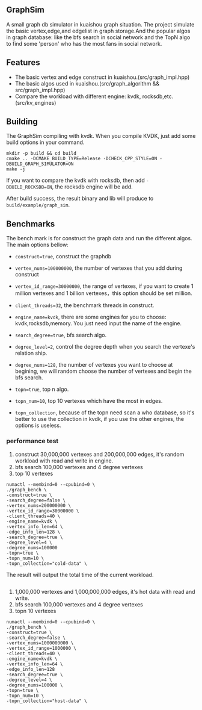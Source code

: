 ## GraphSim
A small graph db simulator in kuaishou graph situation.
The project simulate the basic vertex,edge,and edgelist in graph storage.And the popular algos in graph database: 
like the bfs search in social network and the TopN algo to find some 'person' who has the most fans in social network.

## Features
- The basic vertex and edge construct in kuaishou.(src/graph_impl.hpp)
- The basic algos used in kuaishou.(src/graph_algorithm && src/graph_impl.hpp)
- Compare the workload with different engine: kvdk, rocksdb,etc.(src/kv_engines)

## Building
The GraphSim compiling with kvdk.
When you compile KVDK, just add some build options in your command.
```shell
mkdir -p build && cd build
cmake .. -DCMAKE_BUILD_TYPE=Release -DCHECK_CPP_STYLE=ON -DBUILD_GRAPH_SIMULATOR=ON
make -j
```
If you want to compare the kvdk with rocksdb, then add `-DBUILD_ROCKSDB=ON`, the rocksdb engine will be add.

After build success, the result binary and lib will produce to `build/example/graph_sim`.

## Benchmarks
The bench mark is for construct the graph data and run the different algos.
The main options bellow:
- `construct=true`, construct the graphdb
- `vertex_nums=100000000`, the number of vertexes that you add during construct
- `vertex_id_range=30000000`, the range of vertexes, if you want to create 1 million vertexes and 1 billion vertexes，this option should
be set million.
- `client_threads=32`, the benchmark threads in construct.
- `engine_name=kvdk`, there are some engines for you to choose: kvdk,rocksdb,memory. You just need input the name of the engine.

- `search_degree=true`, bfs search algo.
- `degree_level=2`, control the degree depth when you search the vertexe's relation ship.
- `degree_nums=128`, the number of vertexes you want to choose at begining, we will random choose the number of vertexes
and begin the bfs search.

- `topn=true`, top n algo.
- `topn_num=10`, top 10 vertexes which have the most in edges.
- `topn_collection`, because of the topn need scan a who database, so it's better to use the collection in kvdk, if you 
use the other engines, the options is useless.


### performance test
1. construct 30,000,000 vertexes and 200,000,000 edges, it's random workload with read and write in engine.
2. bfs search 100,000 vertexes and 4 degree vertexes
3. top 10 vertexes
```shell
numactl --membind=0 --cpubind=0 \
./graph_bench \
-construct=true \
-search_degree=false \
-vertex_nums=200000000 \
-vertex_id_range=30000000 \
-client_threads=40 \
-engine_name=kvdk \
-vertex_info_len=64 \
-edge_info_len=128 \
-search_degree=true \
-degree_level=4 \
-degree_nums=100000
-topn=true \
-topn_num=10 \
-topn_collection="cold-data" \
```

The result will output the total time of the current workload.
```shell

```

1. 1,000,000 vertexes and 1,000,000,000 edges, it's hot data with read and write.
2. bfs search 100,000 vertexes and 4 degree vertexes
3. topn 10 vertexes
```shell
numactl --membind=0 --cpubind=0 \
./graph_bench \
-construct=true \
-search_degree=false \
-vertex_nums=1000000000 \
-vertex_id_range=1000000 \
-client_threads=40 \
-engine_name=kvdk \
-vertex_info_len=64 \
-edge_info_len=128
-search_degree=true \
-degree_level=4 \
-degree_nums=100000 \
-topn=true \
-topn_num=10 \
-topn_collection="host-data" \
```
